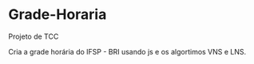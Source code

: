 # Grade-Horaria

Projeto de TCC

Cria a grade horária do IFSP - BRI usando js e os algortimos VNS e LNS.
